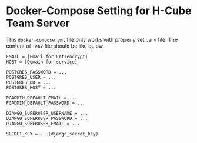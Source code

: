 # Docker-Compose Setting for H-Cube Team Server

This `docker-compose.yml` file only works with properly set `.env` file. The content of `.env` file should be like below.

```
EMAIL = [Email for Letsencrypt]
HOST = [Domain for service]

POSTGRES_PASSWORD = ...
POSTGRES_USER = ...
POSTGRES_DB = ...
POSTGRES_HOST = ...

PGADMIN_DEFAULT_EMAIL = ...
PGADMIN_DEFAULT_PASSWORD = ...

DJANGO_SUPERUSER_USERNAME = ...
DJANGO_SUPERUSER_PASSWORD = ...
DJANGO_SUPERUSER_EMAIL = ...

SECRET_KEY = ...(django_secret_key)

```
